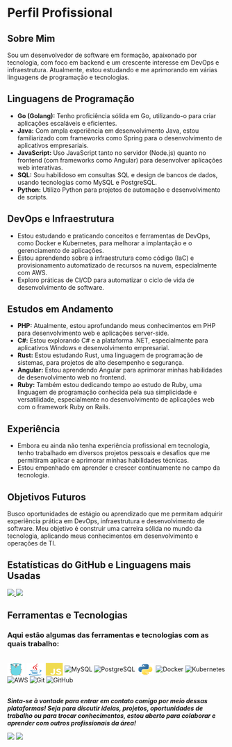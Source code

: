 # Perfil Profissional

## Sobre Mim
Sou um desenvolvedor de software em formação, apaixonado por tecnologia, com foco em backend e um crescente interesse em DevOps e infraestrutura. Atualmente, estou estudando e me aprimorando em várias linguagens de programação e tecnologias.

## Linguagens de Programação
- **Go (Golang):** Tenho proficiência sólida em Go, utilizando-o para criar aplicações escaláveis e eficientes.
- **Java:** Com ampla experiência em desenvolvimento Java, estou familiarizado com frameworks como Spring para o desenvolvimento de aplicativos empresariais.
- **JavaScript:** Uso JavaScript tanto no servidor (Node.js) quanto no frontend (com frameworks como Angular) para desenvolver aplicações web interativas.
- **SQL:** Sou habilidoso em consultas SQL e design de bancos de dados, usando tecnologias como MySQL e PostgreSQL.
- **Python:** Utilizo Python para projetos de automação e desenvolvimento de scripts.

## DevOps e Infraestrutura
- Estou estudando e praticando conceitos e ferramentas de DevOps, como Docker e Kubernetes, para melhorar a implantação e o gerenciamento de aplicações.
- Estou aprendendo sobre a infraestrutura como código (IaC) e provisionamento automatizado de recursos na nuvem, especialmente com AWS.
- Exploro práticas de CI/CD para automatizar o ciclo de vida de desenvolvimento de software.

## Estudos em Andamento
- **PHP:** Atualmente, estou aprofundando meus conhecimentos em PHP para desenvolvimento web e aplicações server-side.
- **C#:** Estou explorando C# e a plataforma .NET, especialmente para aplicativos Windows e desenvolvimento empresarial.
- **Rust:** Estou estudando Rust, uma linguagem de programação de sistemas, para projetos de alto desempenho e segurança.
- **Angular:** Estou aprendendo Angular para aprimorar minhas habilidades de desenvolvimento web no frontend.
- **Ruby:** Também estou dedicando tempo ao estudo de Ruby, uma linguagem de programação conhecida pela sua simplicidade e versatilidade, especialmente no desenvolvimento de aplicações web com o framework Ruby on Rails.

## Experiência
- Embora eu ainda não tenha experiência profissional em tecnologia, tenho trabalhado em diversos projetos pessoais e desafios que me permitiram aplicar e aprimorar minhas habilidades técnicas.
- Estou empenhado em aprender e crescer continuamente no campo da tecnologia.

## Objetivos Futuros
Busco oportunidades de estágio ou aprendizado que me permitam adquirir experiência prática em DevOps, infraestrutura e desenvolvimento de software. Meu objetivo é construir uma carreira sólida no mundo da tecnologia, aplicando meus conhecimentos em desenvolvimento e operações de TI.

## Estatísticas do GitHub e Linguagens mais Usadas
<div>
  <a href="https://github.com/andredimitrin">
    <img height="180em" src="https://github-readme-stats.vercel.app/api?username=andredimitrin&show_icons=true&theme=onedark&include_all_commits=true&count_private=true"/>
    <img height="180em" src="https://github-readme-stats.vercel.app/api/top-langs/?username=andredimitrin&layout=compact&langs_count=7&theme=onedark"/>
  </a>
</div>

## Ferramentas e Tecnologias
### Aqui estão algumas das ferramentas e tecnologias com as quais trabalho:

<div style="display: inline_block"><br>
  <img align="center" alt="Go" height="30" width="40" src="https://raw.githubusercontent.com/devicons/devicon/master/icons/go/go-original.svg">
  <img align="center" alt="Java" height="30" width="40" src="https://raw.githubusercontent.com/devicons/devicon/master/icons/java/java-original.svg">
  <img align="center" alt="JavaScript" height="30" width="40" src="https://raw.githubusercontent.com/devicons/devicon/master/icons/javascript/javascript-plain.svg">
  <img align="center" alt="MySQL" height="30" width="40" src="https://cdn.jsdelivr.net/gh/devicons/devicon/icons/mysql/mysql-original-wordmark.svg">
  <img align="center" alt="PostgreSQL" height="30" width="40" src="https://cdn.jsdelivr.net/gh/devicons/devicon/icons/postgresql/postgresql-original-wordmark.svg">
  <img align="center" alt="Python" height="30" width="40" src="https://raw.githubusercontent.com/devicons/devicon/master/icons/python/python-original.svg">
  <img align="center" alt="Docker" height="30" width="40" src="https://cdn.jsdelivr.net/gh/devicons/devicon/icons/docker/docker-original.svg" />
  <img align="center" alt="Kubernetes" height="30" width="40" src="https://cdn.jsdelivr.net/gh/devicons/devicon/icons/kubernetes/kubernetes-plain.svg" />
  <img align="center" alt="AWS" height="30" width="40" src="https://cdn.jsdelivr.net/gh/devicons/devicon/icons/amazonwebservices/amazonwebservices-original.svg" />
  <img align="center" alt="Git" height="30" width="40" src="https://cdn.jsdelivr.net/gh/devicons/devicon/icons/git/git-original.svg" />
  <img align="center" alt="GitHub" height="30" width="40" src="https://cdn.jsdelivr.net/gh/devicons/devicon/icons/github/github-original.svg" />
</div>
   
<br>
   
<p><strong><em>Sinta-se à vontade para entrar em contato comigo por meio dessas plataformas! Seja para discutir ideias, projetos, oportunidades de trabalho ou para trocar conhecimentos, estou aberto para colaborar e aprender com outros profissionais da área!</em></strong></p>

<div>
  <a href="https://www.linkedin.com/in/andr%C3%A9-eduardo-dimitrin-andrade-8401a51a6/" target="_blank"><img src="https://img.shields.io/badge/LinkedIn-0077B5?style=for-the-badge&logo=linkedin&logoColor=white" target="_blank"></a>
  <a href="mailto:andre.ed.dimitrin@gmail.com"><img src="https://img.shields.io/badge/Gmail-D14836?style=for-the-badge&logo=gmail&logoColor=white" target="_blank"></a>
</div>
